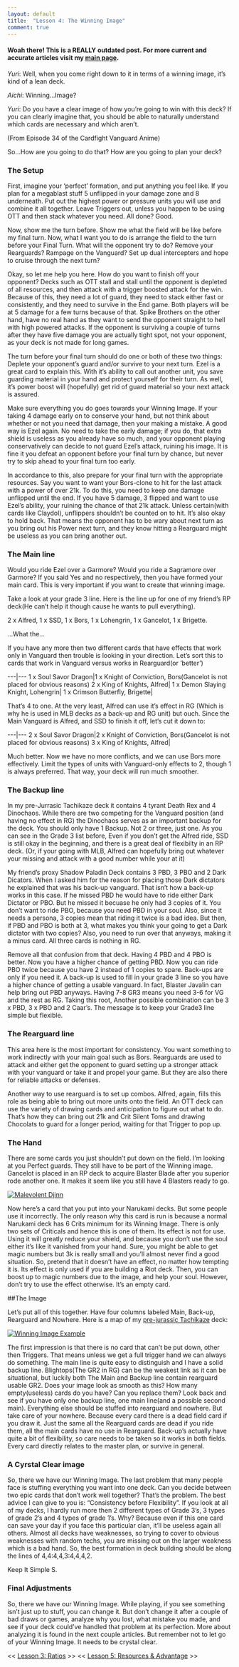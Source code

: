 ```yaml
---
layout: default
title:  "Lesson 4: The Winning Image"
comment: true
---
```

####  Woah there! This is a REALLY outdated post. For more current and accurate articles visit my [main page](/cfvg).

_Yuri_: Well, when you come right down to it in terms of a winning image, it’s kind of a lean deck.

_Aichi_: Winning…Image?

_Yuri_: Do you have a clear image of how you’re going to win with this deck? If you can clearly imagine that, you should be able to naturally understand which cards are necessary and which aren’t.

(From Episode 34 of the Cardfight Vanguard Anime)

So…How are you going to do that? How are you going to plan your deck?

<!-- more -->

### The Setup

First, imagine your ‘perfect’ formation, and put anything you feel like. If you plan for a megablast stuff 5 unflipped in your damage zone and 8 underneath. Put out the highest power or pressure units you will use and combine it all together. Leave Triggers out, unless you happen to be using OTT and then stack whatever you need. All done?  Good.

Now, show me the turn before. Show me what the field will be like before my final turn. Now, what I want you to do is arrange the field to the turn before your Final Turn. What will the opponent try to do? Remove your Rearguards? Rampage on the Vanguard? Set up dual intercepters and hope to cruise through the next turn?

Okay, so let me help you here. How do you want to finish off your opponent? Decks such as OTT stall and stall until the opponent is depleted of all resources, and then attack with a trigger boosted attack for the win. Because of this, they need a lot of guard, they need to stack either fast or consistently, and they need to survive in the End game. Both players will be at 5 damage for a few turns because of that. Spike Brothers on the other hand, have no real hand as they want to send the opponent straight to hell with high powered attacks. If the opponent is surviving a couple of turns after they have five damage you are actually tight spot, not your opponent, as your deck is not made for long games.

The turn before your final turn should do one or both of these two things: Deplete your opponent’s guard and/or survive to your next turn. Ezel is a great card to explain this. With it’s ability to call out another unit, you save guarding material in your hand and protect yourself for their turn. As well, it’s power boost will (hopefully) get rid of guard material so your next attack is assured.

Make sure everything you do goes towards your Winning Image. If your taking 4 damage early on to conserve your hand, but not think about whether or not you need that damage, then your making a mistake. A good way is Ezel again. No need to take the early damage; if you do, that extra shield is useless as you already have so much, and your opponent playing conservatively can decide to not guard Ezel’s attack, ruining his image. It is fine it you defeat an opponent before your final turn by chance, but never try to skip ahead to your final turn too early.

In accordance to this, also prepare for your final turn with the appropriate resources. Say you want to want your Bors-clone to hit for the last attack with a power of over 21k. To do this, you need to keep one damage unflipped until the end. If you have 5 damage, 3 flipped and want to use Ezel’s ability, your ruining the chance of that 21k attack. Unless certain(with cards like Claydol), unflippers shouldn’t be counted on to hit. It’s also okay to hold back. That means the opponent has to be wary about next turn as you bring out his Power next turn, and they know hitting a Rearguard might be useless as you can bring another out.

### The Main line

Would you ride Ezel over a Garmore? Would you ride a Sagramore over Garmore? If you said Yes and no respectively, then you have formed your main card. This is very important if you want to create that winning image.

Take a look at your grade 3 line. Here is the line up for one of my friend’s RP deck(He can’t help it though cause he wants to pull everything).

2 x Alfred, 1 x SSD, 1 x Bors, 1 x Lohengrin, 1 x Gancelot, 1 x Brigette.

…What the…

If you have any more then two different cards that have effects that work only in Vanguard then trouble is looking in your direction. Let’s sort this to cards that work in Vanguard versus works in Rearguard(or ‘better’)

---|---
1 x Soul Savor Dragon|1 x Knight of Conviction, Bors(Gancelot is not placed for obvious reasons)
2 x King of Knights, Alfred|
1 x Demon Slaying Knight, Lohengrin|
1 x Crimson Butterfly, Brigette|

That’s 4 to one. At the very least, Alfred can use it’s effect in RG (Which is why he is used in MLB decks as a back-up and RG unit) but ouch. Since the Main Vanguard is Alfred, and SSD to finish it off, let’s cut it down to:

---|---
2 x Soul Savor Dragon|2 x Knight of Conviction, Bors(Gancelot is not placed for obvious reasons)
3 x King of Knights, Alfred|

Much better. Now we have no more conflicts, and we can use Bors more effectively. Limit the types of units with Vanguard-only effects to 2, though 1 is always preferred. That way, your deck will run much smoother.

### The Backup line

In my pre-Jurrasic Tachikaze deck it contains 4 tyrant Death Rex and 4 Dinochaos. While there are two competing for the Vanguard position (and having no effect in RG) the Dinochaos serves as an important backup for the deck. You should only have 1 Backup. Not 2 or three, just one. As you can see in the Grade 3 list before, Even if you don’t get the Alfred ride, SSD is still okay in the beginning, and there is a great deal of flexibilty in an RP deck. (Or, if your going with MLB, Alfred can hopefully bring out whatever your missing and attack with a good number while your at it)

My friend’s proxy Shadow Paladin Deck contains 3 PBD, 3 PBO and 2 Dark Dicators. When I asked him for the reason for placing those Dark dictators  he explained that was his back-up vanguard. That isn’t how a back-up works in this case. If he missed PBD he would have to ride either Dark Dictator or PBO. But he missed it becuase he only had 3 copies of it. You don’t want to ride PBO, because you need PBD in your soul. Also, since it needs a persona, 3 copies mean that riding it twice is a bad idea. But then, if PBD and PBO is both at 3, what makes you think your going to get a Dark dictator with two copies? Also, you need to run over that anyways, making it a minus card. All three cards is nothing in RG.

Remove all that confusion from that deck. Having 4 PBD and 4 PBO is better. Now you have a higher chance of getting PBD. Now you can ride PBO twice because you have 2 instead of 1 copies to spare. Back-ups are only if you need it. A back-up is used to fill in your grade 3 line so you have a higher chance of getting a usable vanguard. In fact, Blaster Javalin can help bring out PBD anyways.  Having 7-8 GR3 means you need 3-6 for VG and the rest as RG. Taking this root, Another possible combination can be 3 x PBD, 3 x PBO and 2 Caar’s. The message is to keep your Grade3 line simple but flexible.

### The Rearguard line

This area here is the most important for consistency. You want something to work indirectly with your main goal such as Bors. Rearguards are used to attack and either get the opponent to guard setting up a stronger attack with your vanguard or take it and propel your game. But they are also there for reliable attacks or defenses.

Another way to use rearguard is to set up combos. Alfred, again, fills this role as being able to bring out more units onto the field. An OTT deck can use the variety of drawing cards and anticipation to figure out what to do. That’s how they can bring out 21k and Crit Silent Toms and drawing Chocolats to guard for a longer period, waiting for that Trigger to pop up.

### The Hand

There are some cards you just shouldn’t put down on the field. I’m looking at you Perfect guards. They still have to be part of the Winning image. Gancelot is placed in an RP deck to acquire Blaster Blade after you superior rode another one. It makes it seem like you still have 4 Blasters ready to go.

[![Malevolent Djinn](/cfvg/assets/img/BT01-100-small.png)](/cfvg/assets/img/BT01-100.png)

Now here’s a card that you put into your Narukami decks. But some people use it incorrectly. The only reason why this card is run is because a normal Narukami deck has 6 Crits minimum for its Winning Image. There is only two sets of Criticals and hence this is one of them. Its effect is not for use. Using it will greatly reduce your shield, and because you don’t use the soul either it’s like it vanished from your hand. Sure, you might be able to get magic numbers but 3k is really small and you’ll almost never find a good situation. So, pretend that it doesn’t have an effect, no matter how tempting it is.
Its effect is only used if you are building a Riot deck. Then, you can boost up to magic numbers due to the image, and help your soul. However, don’t try to use the effect otherwise. It’s an empty card.

##The Image

Let’s put all of this together. Have four columns labeled Main, Back-up, Rearguard and Nowhere. Here is a map of my [pre-jurassic Tachikaze](cfvg/pre-jurassic-tachikaze) deck:

[![Winning Image Example](/cfvg/assets/img/winningimage-small.jpg)](/cfvg/assets/img/winningimage.jpg)

The first impression is that there is no card that can’t be put down, other then Triggers. That means unless we get a full trigger hand we can always do something. The main line is quite easy to distinguish and I have a solid backup line. Blightops(The GR2 in RG) can be the weakest link as it can be situational, but luckily both The Main and Backup line contain rearguard usable GR2. Does your image look as smooth as this? How many empty(useless) cards do you have? Can you replace them? Look back and see if you have only one backup line, one main line(and a possible second main). Everything else should be stuffed into rearguard and nowhere. But take care of your nowhere. Because every card there is a dead field card if you draw it. Just the same all the Rearguard cards are dead if you ride them, all the main cards have no use in Rearguard. Back-up’s actually have quite a bit of flexibility, so care needs to be taken so it works in both fields. Every card directly relates to the master plan, or survive in general.

### A Cyrstal Clear image

So, there we have our Winning Image. The last problem that many people face is stuffing everything you want into one deck. Can you decide between two epic cards that don’t work well together? That’s the problem. The best advice I can give to you is: “Consistency before Flexibility”. If you look at all of my decks, I hardly run more then 2 different types of Grade 3’s, 3 types of grade 2’s and 4 types of grade 1’s. Why? Because even if this one card can save your day if you face this particular clan, it’ll be useless again all others. Almost all decks have weaknesses, so trying to cover to obvious weaknesses with random techs, you are missing out on the larger weakness which is a bad hand. So, the best formation in deck building should be along the lines of 4,4:4,4,3:4,4,4,2.

Keep It Simple S.

### Final Adjustments

So, there we have our Winning Image. While playing, if you see something isn’t just up to stuff, you can change it. But don’t change it after a couple of bad draws or games, analyze why you lost, what mistake you made, and see if your deck could’ve handled that problem at its perfection. More about analyzing it is found in the next couple articles. But remember not to let go of your Winning Image. It needs to be crystal clear.<i class="fa fa-stop"></i>

<< [Lesson 3: Ratios](/cfvg/lesson3) >> << [Lesson 5:  Resources & Advantage](/cfvg/lesson5) >>